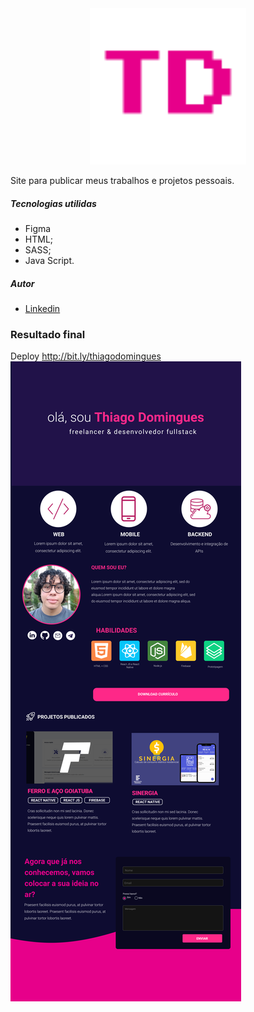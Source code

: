 <!-- ![logo](./images/logo.svg){:width: "50%"} -->

<center>
  <img src="images/logo.svg" width="250" heigth="250" />
</center>

Site para publicar meus trabalhos e projetos pessoais.

##### Tecnologias utilidas

- Figma
- HTML;
- SASS;
- Java Script.

##### Autor

- [Linkedin](https://www.linkedin.com/in/thenriquedomingues/)

### Resultado final

Deploy
http://bit.ly/thiagodomingues
![](./images/04.jpg)
